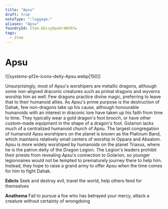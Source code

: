 ```yaml
---
title: "Apsu"
draft: true
noteType: ":luggage:"
aliases: "Apsu"
foundryId: Item.6EcsyDpaXr4WtRYw
tags:
  - Item
---
```


# Apsu
![[systems-pf2e-icons-deity-Apsu.webp|150]]

Unsurprisingly, most of Apsu's worshipers are metallic dragons, although some non-aligned draconic creatures such as primal dragons and wyverns worship him as well. Few dragons practice divine magic, preferring to leave that to their humanoid allies. As Apsu's prime purpose is the destruction of Dahak, few non-dragons take up his cause, although honourable humanoids with an interest in draconic lore have taken up his faith from time to time. They typically wear a gold dragon's foot brooch, or have other custom-made equipment in the shape of a dragon's foot. Golarion lacks much of a centralized humanoid church of Apsu. The largest congregation of humanoid Apsu worshipers on the planet is known as the Platinum Band, which maintains relatively small centers of worship in Oppara and Absalom. Apsu is more widely worshiped by humanoids on the planet Triaxus, where he is the patron deity of the Dragon Legion. The Legion's leaders prohibit their priests from revealing Apsu's connection to Golarion, so younger legionnaires would not be tempted to prematurely journey there to help him. Instead, they hope to raise a grand army to offer Apsu when the time comes for him to fight Dahak.

**Edicts** Seek and destroy evil, travel the world, help others fend for themselves

**Anathema** Fail to pursue a foe who has betrayed your mercy, attack a creature without certainty of wrongdoing

